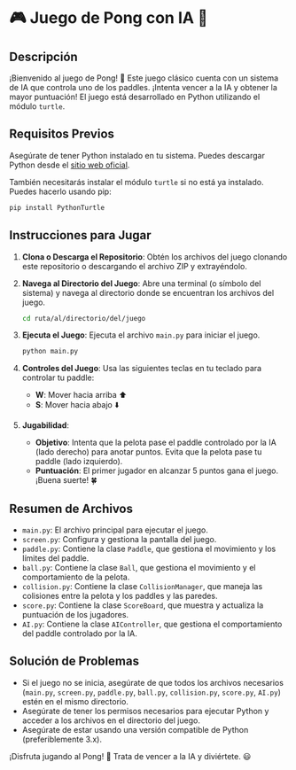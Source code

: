 # 🎮 Juego de Pong con IA 🤖

## Descripción
¡Bienvenido al juego de Pong! 🏓 Este juego clásico cuenta con un sistema de IA que controla uno de los paddles. ¡Intenta vencer a la IA y obtener la mayor puntuación! El juego está desarrollado en Python utilizando el módulo `turtle`.

## Requisitos Previos
Asegúrate de tener Python instalado en tu sistema. Puedes descargar Python desde el [sitio web oficial](https://www.python.org/).

También necesitarás instalar el módulo `turtle` si no está ya instalado. Puedes hacerlo usando pip:
```bash
pip install PythonTurtle
```

## Instrucciones para Jugar
1. **Clona o Descarga el Repositorio**: Obtén los archivos del juego clonando este repositorio o descargando el archivo ZIP y extrayéndolo.

2. **Navega al Directorio del Juego**: Abre una terminal (o símbolo del sistema) y navega al directorio donde se encuentran los archivos del juego.
   ```bash
   cd ruta/al/directorio/del/juego
   ```

3. **Ejecuta el Juego**: Ejecuta el archivo `main.py` para iniciar el juego.
   ```bash
   python main.py
   ```

4. **Controles del Juego**: Usa las siguientes teclas en tu teclado para controlar tu paddle:
   - **W**: Mover hacia arriba ⬆️
   - **S**: Mover hacia abajo ⬇️

5. **Jugabilidad**:
   - **Objetivo**: Intenta que la pelota pase el paddle controlado por la IA (lado derecho) para anotar puntos. Evita que la pelota pase tu paddle (lado izquierdo).
   - **Puntuación**: El primer jugador en alcanzar 5 puntos gana el juego. ¡Buena suerte! 🍀

## Resumen de Archivos
- `main.py`: El archivo principal para ejecutar el juego.
- `screen.py`: Configura y gestiona la pantalla del juego.
- `paddle.py`: Contiene la clase `Paddle`, que gestiona el movimiento y los límites del paddle.
- `ball.py`: Contiene la clase `Ball`, que gestiona el movimiento y el comportamiento de la pelota.
- `collision.py`: Contiene la clase `CollisionManager`, que maneja las colisiones entre la pelota y los paddles y las paredes.
- `score.py`: Contiene la clase `ScoreBoard`, que muestra y actualiza la puntuación de los jugadores.
- `AI.py`: Contiene la clase `AIController`, que gestiona el comportamiento del paddle controlado por la IA.

## Solución de Problemas
- Si el juego no se inicia, asegúrate de que todos los archivos necesarios (`main.py`, `screen.py`, `paddle.py`, `ball.py`, `collision.py`, `score.py`, `AI.py`) estén en el mismo directorio.
- Asegúrate de tener los permisos necesarios para ejecutar Python y acceder a los archivos en el directorio del juego.
- Asegúrate de estar usando una versión compatible de Python (preferiblemente 3.x).

¡Disfruta jugando al Pong! 🏓 Trata de vencer a la IA y diviértete. 😃

